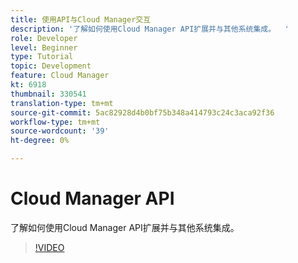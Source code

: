 ```yaml
---
title: 使用API与Cloud Manager交互
description: '了解如何使用Cloud Manager API扩展并与其他系统集成。  '
role: Developer
level: Beginner
type: Tutorial
topic: Development
feature: Cloud Manager
kt: 6918
thumbnail: 330541
translation-type: tm+mt
source-git-commit: 5ac82928d4b0bf75b348a414793c24c3aca92f36
workflow-type: tm+mt
source-wordcount: '39'
ht-degree: 0%

---
```



# Cloud Manager API

了解如何使用Cloud Manager API扩展并与其他系统集成。

>[!VIDEO](https://video.tv.adobe.com/v/330541/?quality=12&learn=on)